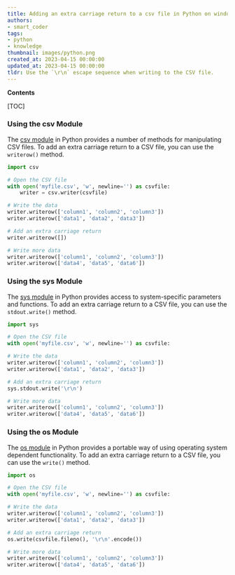 ```yaml
---
title: Adding an extra carriage return to a csv file in Python on windows
authors:
- smart_coder
tags:
- python
- knowledge
thumbnail: images/python.png
created_at: 2023-04-15 00:00:00
updated_at: 2023-04-15 00:00:00
tldr: Use the `\r\n` escape sequence when writing to the CSV file.
---
```


**Contents**

[TOC]

### Using the csv Module

The [csv module](https://docs.python.org/3/library/csv.html) in Python provides a number of methods for manipulating CSV files. To add an extra carriage return to a CSV file, you can use the `writerow()` method.

```python
import csv

# Open the CSV file
with open('myfile.csv', 'w', newline='') as csvfile:
    writer = csv.writer(csvfile)

# Write the data
writer.writerow(['column1', 'column2', 'column3'])
writer.writerow(['data1', 'data2', 'data3'])

# Add an extra carriage return
writer.writerow([])

# Write more data
writer.writerow(['column1', 'column2', 'column3'])
writer.writerow(['data4', 'data5', 'data6'])
```

### Using the sys Module

The [sys module](https://docs.python.org/3/library/sys.html) in Python provides access to system-specific parameters and functions. To add an extra carriage return to a CSV file, you can use the `stdout.write()` method.

```python
import sys

# Open the CSV file
with open('myfile.csv', 'w', newline='') as csvfile:

# Write the data
writer.writerow(['column1', 'column2', 'column3'])
writer.writerow(['data1', 'data2', 'data3'])

# Add an extra carriage return
sys.stdout.write('\r\n')

# Write more data
writer.writerow(['column1', 'column2', 'column3'])
writer.writerow(['data4', 'data5', 'data6'])
```

### Using the os Module

The [os module](https://docs.python.org/3/library/os.html) in Python provides a portable way of using operating system dependent functionality. To add an extra carriage return to a CSV file, you can use the `write()` method.

```python
import os

# Open the CSV file
with open('myfile.csv', 'w', newline='') as csvfile:

# Write the data
writer.writerow(['column1', 'column2', 'column3'])
writer.writerow(['data1', 'data2', 'data3'])

# Add an extra carriage return
os.write(csvfile.fileno(), '\r\n'.encode())

# Write more data
writer.writerow(['column1', 'column2', 'column3'])
writer.writerow(['data4', 'data5', 'data6'])
```
